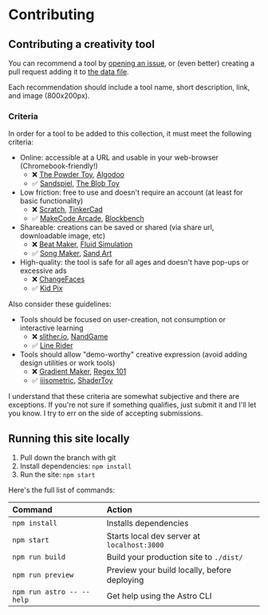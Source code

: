 # Contributing

## Contributing a creativity tool

You can recommend a tool by [opening an issue](https://github.com/bryanbraun/lets-get-creative/issues/new), or (even better) creating a pull request adding it to [the data file](https://github.com/bryanbraun/lets-get-creative/blob/main/public/creativity-tools/data.json).

Each recommendation should include a tool name, short description, link, and image (800x200px).

### Criteria

In order for a tool to be added to this collection, it must meet the following criteria:

* Online: accessible at a URL and usable in your web-browser (Chromebook-friendly!)
  * ❌ [The Powder Toy](https://powdertoy.co.uk/), [Algodoo](http://www.algodoo.com/)
  * ✅ [Sandspiel](https://sandspiel.club/), [The Blob Toy](https://oimo.io/works/blob/)
* Low friction: free to use and doesn't require an account (at least for basic functionality)
  * ❌ [Scratch](https://scratch.mit.edu/), [TinkerCad](https://www.tinkercad.com/)
  * ✅ [MakeCode Arcade](https://arcade.makecode.com/), [Blockbench](https://web.blockbench.net/)
* Shareable: creations can be saved or shared (via share url, downloadable image, etc)
  * ❌ [Beat Maker](https://beatmaker.keenweb.io/), [Fluid Simulation](https://paveldogreat.github.io/WebGL-Fluid-Simulation/)
  * ✅ [Song Maker](https://musiclab.chromeexperiments.com/Song-Maker), [Sand Art](https://sandart.app/)
* High-quality: the tool is safe for all ages and doesn't have pop-ups or excessive ads
  * ❌ [ChangeFaces](https://www.changefaces.com/)
  * ✅ [Kid Pix](https://kidpix.app/)

Also consider these guidelines:

* Tools should be focused on user-creation, not consumption or interactive learning
  * ❌ [slither.io](https://slither.io/), [NandGame](https://nandgame.com/)
  * ✅ [Line Rider](https://www.linerider.com/)
* Tools should allow "demo-worthy" creative expression (avoid adding design utilities or work tools)
  * ❌ [Gradient Maker](https://coolors.co/gradient-maker), [Regex 101](https://regex101.com/)
  * ✅ [iiisometric](https://fffuel.co/iiisometric/), [ShaderToy](https://www.shadertoy.com/new)

I understand that these criteria are somewhat subjective and there are exceptions. If you're not sure if something qualifies, just submit it and I'll let you know. I try to err on the side of accepting submissions.

## Running this site locally

1. Pull down the branch with git
2. Install dependencies: `npm install`
3. Run the site: `npm start`

Here's the full list of commands:

| Command                   | Action                                       |
| :------------------------ | :------------------------------------------- |
| `npm install`             | Installs dependencies                        |
| `npm start`               | Starts local dev server at `localhost:3000`  |
| `npm run build`           | Build your production site to `./dist/`      |
| `npm run preview`         | Preview your build locally, before deploying |
| `npm run astro -- --help` | Get help using the Astro CLI                 |

